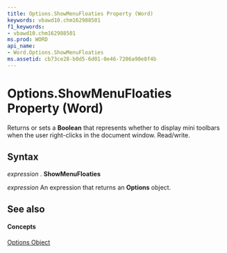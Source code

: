 ```yaml
---
title: Options.ShowMenuFloaties Property (Word)
keywords: vbawd10.chm162988501
f1_keywords:
- vbawd10.chm162988501
ms.prod: WORD
api_name:
- Word.Options.ShowMenuFloaties
ms.assetid: cb73ce28-b0d5-6d01-0e46-7206a90e8f4b
---
```



# Options.ShowMenuFloaties Property (Word)

Returns or sets a  **Boolean** that represents whether to display mini toolbars when the user right-clicks in the document window. Read/write.


## Syntax

 _expression_ . **ShowMenuFloaties**

 _expression_ An expression that returns an **Options** object.


## See also


#### Concepts


[Options Object](options-object-word.md)

